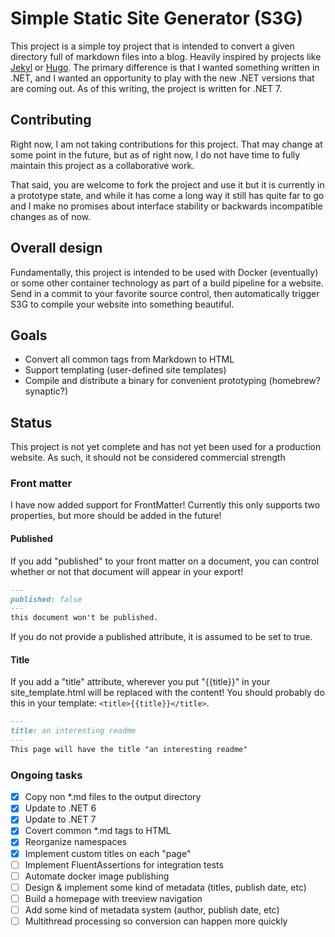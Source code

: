 # Simple Static Site Generator (S3G)

This project is a simple toy project that is intended to convert a given
directory full of markdown files into a blog. Heavily inspired by projects like
[Jekyl](https://jekyllrb.com "Jekyll homepage") or [Hugo](https://gohugo.io "Hugo
homepage"). The primary difference is that I wanted something written in .NET,
and I wanted an opportunity to play with the new .NET versions that are coming
out. As of this writing, the project is written for .NET 7.

## Contributing

Right now, I am not taking contributions for this project.  That may change at
some point in the future, but as of right now, I do not have time to fully
maintain this project as a collaborative work. 

That said, you are welcome to fork the project and use it but it is currently 
in a prototype state, and while it has come a long way it still has quite far 
to go and I make no promises about interface stability or backwards incompatible 
changes as of now.

## Overall design

Fundamentally, this project is intended to be used with Docker (eventually) or
some other container technology as part of a build pipeline for a website. Send
in a commit to your favorite source control, then automatically trigger S3G to
compile your website into something beautiful.

## Goals

- Convert all common tags from Markdown to HTML
- Support templating (user-defined site templates)
- Compile and distribute a binary for convenient prototyping (homebrew?
synaptic?)

## Status

This project is not yet complete and has not yet been used for a production
website. As such, it should not be considered commercial strength

### Front matter

I have now added support for FrontMatter! Currently this only supports two properties, but more should be added in the future!

#### Published

If you add "published" to your front matter on a document, you can control whether or not that document will appear in your export! 

```md
---
published: false
---
this document won't be published.
```

If you do not provide a published attribute, it is assumed to be set to true.

#### Title

If you add a "title" attribute, wherever you put "{{title}}" in your site_template.html will be replaced with the content! You should probably do this in your template: `<title>{{title}}</title>`.

```md
---
title: an interesting readme
---
This page will have the title "an interesting readme"
```

### Ongoing tasks

- [X] Copy non *.md files to the output directory
- [X] Update to .NET 6
- [x] Update to .NET 7
- [X] Covert common *.md tags to HTML
- [x] Reorganize namespaces 
- [x] Implement custom titles on each "page"
- [ ] Implement FluentAssertions for integration tests
- [ ] Automate docker image publishing
- [ ] Design & implement some kind of metadata (titles, publish date, etc)
- [ ] Build a homepage with treeview navigation
- [ ] Add some kind of metadata system (author, publish date, etc)
- [ ] Multithread processing so conversion can happen more quickly

